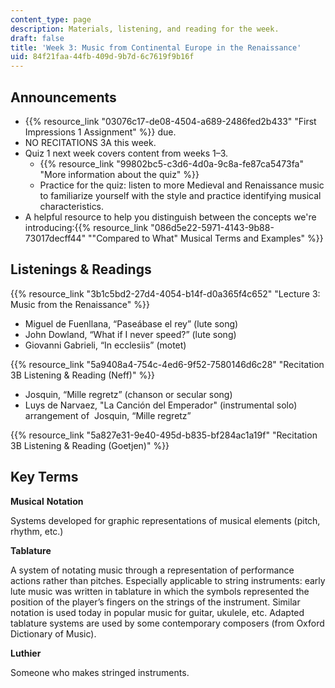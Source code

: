 ```yaml
---
content_type: page
description: Materials, listening, and reading for the week.
draft: false
title: 'Week 3: Music from Continental Europe in the Renaissance'
uid: 84f21faa-44fb-409d-9b7d-6c7619f9b16f
---
```

## Announcements

- {{% resource_link "03076c17-de08-4504-a689-2486fed2b433" "First Impressions 1 Assignment" %}} due.
- NO RECITATIONS 3A this week.
- Quiz 1 next week covers content from weeks 1–3.
    - {{% resource_link "99802bc5-c3d6-4d0a-9c8a-fe87ca5473fa" "More information about the quiz" %}}
    - Practice for the quiz: listen to more Medieval and Renaissance music to familiarize yourself with the style and practice identifying musical characteristics.
- A helpful resource to help you distinguish between the concepts we're introducing:{{% resource_link "086d5e22-5971-4143-9b88-73017decff44" "\"Compared to What\" Musical Terms and Examples" %}}

## Listenings & Readings

{{% resource_link "3b1c5bd2-27d4-4054-b14f-d0a365f4c652" "Lecture 3: Music from the Renaissance" %}}

- Miguel de Fuenllana, “Paseábase el rey” (lute song)
- John Dowland, “What if I never speed?” (lute song)
- Giovanni Gabrieli, “In ecclesiis” (motet)

{{% resource_link "5a9408a4-754c-4ed6-9f52-7580146d6c28" "Recitation 3B Listening & Reading (Neff)" %}}

- Josquin, “Mille regretz” (chanson or secular song)
- Luys de Narvaez, "La Canción del Emperador" (instrumental solo) arrangement of  Josquin, “Mille regretz”

{{% resource_link "5a827e31-9e40-495d-b835-bf284ac1a19f" "Recitation 3B Listening & Reading (Goetjen)" %}}

## Key Terms

**Musical** **Notation**  

Systems developed for graphic representations of musical elements (pitch, rhythm, etc.)  

**Tablature** 

A system of notating music through a representation of performance actions rather than pitches. Especially applicable to string instruments: early lute music was written in tablature in which the symbols represented the position of the player’s fingers on the strings of the instrument. Similar notation is used today in popular music for guitar, ukulele, etc. Adapted tablature systems are used by some contemporary composers (from Oxford Dictionary of Music).

**Luthier** 

Someone who makes stringed instruments.